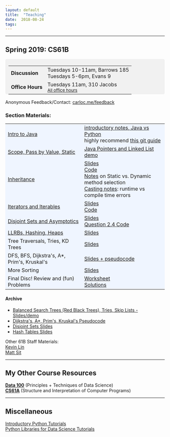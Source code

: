 ```yaml
---
layout: default
title:  "Teaching"
date:  2018-08-24
tags: 
---
```

---
## Spring 2019: CS61B

<div style="line-height: 180%; padding: 5px 10px 0px 10px; border-radius: 5px; background-color: #F1F1F1">

<table>
	<tr><td><b>Discussion</b></td><td>Tuesdays 10-11am, Barrows 185 <br> Tuesdays 5-6pm, Evans 9</td></tr>
	<tr><td><b>Office Hours</b></td><td>Tuesdays 11am, 310 Jacobs <br> <small><a href="https://sp19.datastructur.es/">All office hours</a></small>
</td></tr>
</table>

<!-- Also available by <a href="https://mail.google.com/mail/?view=cm&fs=1&to=carlo@berkeley.edu&su=One-on-One Meeting&body=Two notes: Check my OH, Lab, Disc schedule on carloc.me. After exams I will send out a calendar for conference sign ups. Otherwise, email me and we can schedule a time together!">appointment</a>. --> 

</div>

Anonymous Feedback/Contact: [carloc.me/feedback](http://carloc.me/feedback.html)  

### Section Materials:

<table style="background-color: #eff5ff">
	<tr>
		<td>
			<a href="https://sp19.datastructur.es/materials/discussion/disc01.pdf" target="blank">Intro to Java</a>
		</td>
		<td><a href="/disc1">introductory notes, Java vs Python</a><br>
			highly recommend <a href="https://sp18.datastructur.es/materials/guides/using-git.html" target="blank">this git guide</a>
		</td>
	</tr>
	<tr>
		<td>
			<a href="https://sp19.datastructur.es/materials/discussion/disc02.pdf" target="blank">Scope, Pass by Value, Static</a>
		</td>
		<td>
			<a href="http://goo.gl/p86KnB" target="blank">Java Pointers and Linked List demo</a>
		</td>
	</tr>
	<tr>
		<td>
			<a href="https://sp19.datastructur.es/materials/discussion/disc04.pdf" target="blank">Inheritance</a>
		</td>
		<td>
			<a href="https://docs.google.com/presentation/d/1fHOE9-U193rtBDfpnY45NZis0DQBpiodnpLNldM7utY/edit?usp=sharing" target="blank">Slides</a><br>
			<a href="/dis4.zip" target="blank">Code</a><br>
			<a href="https://inst.eecs.berkeley.edu/~cs61bl/su15/materials/guides/static-dynamic.pdf" target="blank">Notes</a> on Static vs. Dynamic method selection<br>
			<a href="/casting">Casting notes</a>: runtime vs compile time errors
		</td>
	</tr>
	<tr>
		<td>
			<a href="https://sp19.datastructur.es/materials/discussion/disc05.pdf" target="blank">Iterators and Iterables</a>
		</td>
		<td>
			<a href="https://docs.google.com/presentation/d/1cQ4t5LTpkrDurPBsS1Ew6kRPv3MP16eld-UcnJrVGJE/edit?usp=sharing" target="blank">Slides</a><br>
			<a href="/dis5.zip" target="blank">Code</a><br>
		</td>
	</tr>
	<tr>
		<td>
			<a href="https://sp19.datastructur.es/materials/discussion/disc06.pdf" target="blank">Disjoint Sets and Asymptotics</a>
		</td>
		<td>
			<a href="https://docs.google.com/presentation/d/1s3PTm9IeieeRfW6cRgJquPvDHJ-2UC5DfhQXaxy6MMI/edit?usp=sharing" target="blank">Slides</a><br>
			<a href="/dis6demo.java" target="blank">Question 2.4 Code</a><br>
		</td>
	</tr>
	<tr>
		<td>
			<a href="https://sp19.datastructur.es/materials/discussion/disc08.pdf" target="blank">LLRBs, Hashing, Heaps</a>
		</td>
		<td>
			<a href="https://docs.google.com/presentation/d/1HNpkgQ7YYcu-u295hGhW1x5Y-H0Iu8Lok9uktHVe6ac/edit?usp=sharing" target="blank">Slides</a><br>
		</td>
	</tr>
	<tr>
		<td>
			Tree Traversals, Tries, KD Trees
		</td>
		<td>
			<a href="https://docs.google.com/presentation/d/1u_uzUNR8PaN9_DBeJOXDJBLMvh10hG37dlM5SWCkqho/edit?usp=sharing" target="blank">Slides</a><br>
		</td>
	</tr>
	<tr>
		<td>
			DFS, BFS, Dijkstra's, A*, Prim's, Kruskal's
		</td>
		<td>
			<a href="https://docs.google.com/presentation/d/1Vz9n1HrTLFHYWPtJPW6QDxCyj4QA3VRpuYEhRYpz5tk/edit?usp=sharing" target="blank">Slides + pseudocode</a><br>
		</td>
	</tr>
	<tr>
		<td>
			More Sorting
		</td>
		<td>
			<a href="https://docs.google.com/presentation/d/1IW7xn_iN4_U7JSoG4FILkP5-h7hW2yLIy7VzSrBjgF4/edit?usp=sharing" target="blank">Slides</a><br>
		</td>
	</tr>
		<tr>
		<td>
			Final Disc! Review and (fun) Problems
		</td>
		<td>
			<a href="/disc14.pdf" target="blank">Worksheet</a><br>
			<a href="/disc14sol.pdf">Solutions</a>
		</td>
	</tr>

</table>

#### Archive
* [Balanced Search Trees (Red Black Trees), Tries, Skip Lists - Slides/demo](https://docs.google.com/presentation/d/1vdcqju_lYHZsyyOsx9VibCF7gOf5vji8FbBvfvkICA8/edit?usp=sharing)
* [Dijkstra's, A\*, Prim's, Kruskal's Pseudocode](http://carloc.me/dijkstra)
* [Disjoint Sets Slides](http://carloc.me/disjoint)  
* [Hash Tables Slides](http://carloc.me/hashing)  


Other 61B Staff Materials:   
[Kevin Lin](http://kevinl.info)   
[Matt Sit](https://mattsit.github.io/cs61b)

---

## My Other Course Resources
**[Data 100](/ds100)** (Principles + Techniques of Data Science)  
**[CS61A](/cs61a)** (Structure and Interpretation of Computer Programs)

---
## Miscellaneous 
[Introductory Python Tutorials](/cs61a)  
[Python Libraries for Data Science Tutorials](/ds100)